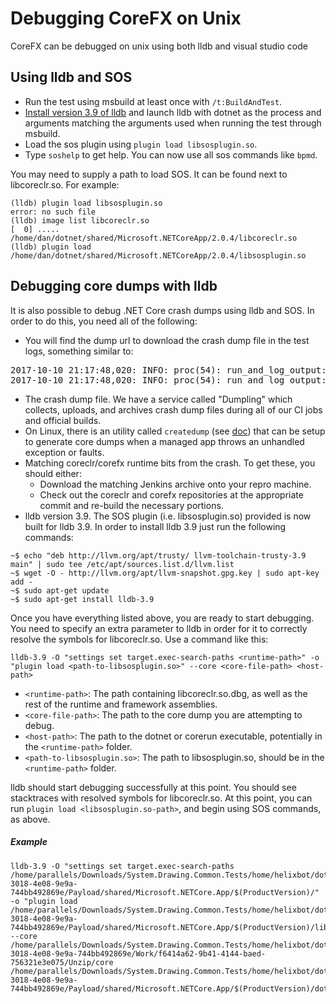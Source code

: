 Debugging CoreFX on Unix
==========================

CoreFX can be debugged on unix using both lldb and visual studio code

## Using lldb and SOS

- Run the test using msbuild at least once with `/t:BuildAndTest`.
- [Install version 3.9 of lldb](../../coreclr/building/debugging-instructions.md#debugging-core-dumps-with-lldb) and launch lldb with dotnet as the process and arguments matching the arguments used when running the test through msbuild.
- Load the sos plugin using `plugin load libsosplugin.so`.
- Type `soshelp` to get help. You can now use all sos commands like `bpmd`.

You may need to supply a path to load SOS. It can be found next to libcoreclr.so. For example:
```
(lldb) plugin load libsosplugin.so
error: no such file
(lldb) image list libcoreclr.so
[  0] ..... /home/dan/dotnet/shared/Microsoft.NETCoreApp/2.0.4/libcoreclr.so
(lldb) plugin load /home/dan/dotnet/shared/Microsoft.NETCoreApp/2.0.4/libsosplugin.so
```

## Debugging core dumps with lldb

It is also possible to debug .NET Core crash dumps using lldb and SOS. In order to do this, you need all of the following:

- You will find the dump url to download the crash dump file in the test logs, something similar to:
<pre>
2017-10-10 21:17:48,020: INFO: proc(54): run_and_log_output: Output: dumplingid:  eefcb1cc36977ccf86f457ee28a33a7b4cc24e13
2017-10-10 21:17:48,020: INFO: proc(54): run_and_log_output: Output: <b>https://dumpling.azurewebsites.net/api/dumplings/archived/eefcb1cc36977ccf86f457ee28a33a7b4cc24e13</b>
</pre>
- The crash dump file. We have a service called "Dumpling" which collects, uploads, and archives crash dump files during all of our CI jobs and official builds.
- On Linux, there is an utility called `createdump` (see [doc](../../coreclr/botr/xplat-minidump-generation.md "doc")) that can be setup to generate core dumps when a managed app throws an unhandled exception or faults.
- Matching coreclr/corefx runtime bits from the crash. To get these, you should either:
  - Download the matching Jenkins archive onto your repro machine.
  - Check out the coreclr and corefx repositories at the appropriate commit and re-build the necessary portions.
- lldb version 3.9. The SOS plugin (i.e. libsosplugin.so) provided is now built for lldb 3.9. In order to install lldb 3.9 just run the following commands:
```
~$ echo "deb http://llvm.org/apt/trusty/ llvm-toolchain-trusty-3.9 main" | sudo tee /etc/apt/sources.list.d/llvm.list
~$ wget -O - http://llvm.org/apt/llvm-snapshot.gpg.key | sudo apt-key add -
~$ sudo apt-get update
~$ sudo apt-get install lldb-3.9
```

Once you have everything listed above, you are ready to start debugging. You need to specify an extra parameter to lldb in order for it to correctly resolve the symbols for libcoreclr.so. Use a command like this:

```
lldb-3.9 -O "settings set target.exec-search-paths <runtime-path>" -o "plugin load <path-to-libsosplugin.so>" --core <core-file-path> <host-path>
```

- `<runtime-path>`: The path containing libcoreclr.so.dbg, as well as the rest of the runtime and framework assemblies.
- `<core-file-path>`: The path to the core dump you are attempting to debug.
- `<host-path>`: The path to the dotnet or corerun executable, potentially in the `<runtime-path>` folder.
- `<path-to-libsosplugin.so>`: The path to libsosplugin.so, should be in the `<runtime-path>` folder.

lldb should start debugging successfully at this point. You should see stacktraces with resolved symbols for libcoreclr.so. At this point, you can run `plugin load <libsosplugin.so-path>`, and begin using SOS commands, as above.

##### Example

```
lldb-3.9 -O "settings set target.exec-search-paths /home/parallels/Downloads/System.Drawing.Common.Tests/home/helixbot/dotnetbuild/work/2a74cf82-3018-4e08-9e9a-744bb492869e/Payload/shared/Microsoft.NETCore.App/$(ProductVersion)/" -o "plugin load /home/parallels/Downloads/System.Drawing.Common.Tests/home/helixbot/dotnetbuild/work/2a74cf82-3018-4e08-9e9a-744bb492869e/Payload/shared/Microsoft.NETCore.App/$(ProductVersion)/libsosplugin.so" --core /home/parallels/Downloads/System.Drawing.Common.Tests/home/helixbot/dotnetbuild/work/2a74cf82-3018-4e08-9e9a-744bb492869e/Work/f6414a62-9b41-4144-baed-756321e3e075/Unzip/core /home/parallels/Downloads/System.Drawing.Common.Tests/home/helixbot/dotnetbuild/work/2a74cf82-3018-4e08-9e9a-744bb492869e/Payload/shared/Microsoft.NETCore.App/$(ProductVersion)/dotnet
```
